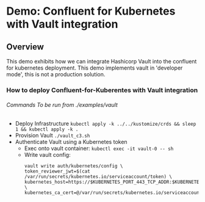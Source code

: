 # Demo: Confluent for Kubernetes with Vault integration

## Overview
This demo exhibits how we can integrate Hashicorp Vault into the confluent for kubernetes deployment.  This demo implements vault in 'developer mode', this is not a production solution.    

### How to deploy Confluent-for-Kuberentes with Vault integration
###### Commands To be run from ./examples/vault 
* Deploy Infrastructure
  `kubectl apply -k ../../kustomize/crds && sleep 1 && kubectl apply -k .`
* Provision Vault
  `./vault_c3.sh`
* Authenticate Vault using a Kubernetes token
    * Exec onto vault container:
        `kubectl exec -it vault-0 -- sh`
    * Write vault config:
      ```
      vault write auth/kubernetes/config \
      token_reviewer_jwt=$(cat /var/run/secrets/kubernetes.io/serviceaccount/token) \
      kubernetes_host=https://$KUBERNETES_PORT_443_TCP_ADDR:$KUBERNETES_PORT_443_TCP_PORT \
      kubernetes_ca_cert=@/var/run/secrets/kubernetes.io/serviceaccount/ca.crt
      ```
  